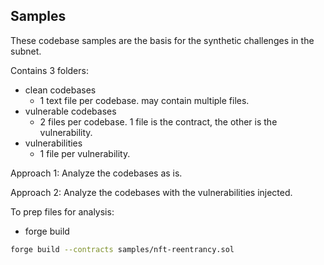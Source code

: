 ## Samples

These codebase samples are the basis for the synthetic challenges in the subnet.

Contains 3 folders:

- clean codebases
  - 1 text file per codebase. may contain multiple files.
- vulnerable codebases
  - 2 files per codebase. 1 file is the contract, the other is the vulnerability.
- vulnerabilities
  - 1 file per vulnerability.

Approach 1: Analyze the codebases as is.

Approach 2: Analyze the codebases with the vulnerabilities injected.

To prep files for analysis:

- forge build

```bash
forge build --contracts samples/nft-reentrancy.sol
```

